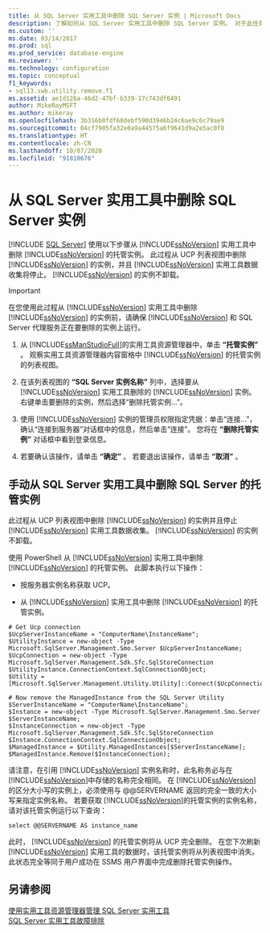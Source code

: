 ```yaml
---
title: 从 SQL Server 实用工具中删除 SQL Server 实例 | Microsoft Docs
description: 了解如何从 SQL Server 实用工具中删除 SQL Server 实例。 对于此任务，你可以运行 PowerShell 脚本，或使用 SQL Server Management Studio。
ms.custom: ''
ms.date: 03/14/2017
ms.prod: sql
ms.prod_service: database-engine
ms.reviewer: ''
ms.technology: configuration
ms.topic: conceptual
f1_keywords:
- sql13.swb.utility.remove.f1
ms.assetid: ae1d126a-46d2-47bf-b339-17c743df6491
author: MikeRayMSFT
ms.author: mikeray
ms.openlocfilehash: 3b316b0fdf68debf590d3946b24c6ae9c6c79ae9
ms.sourcegitcommit: 04cf7905fa32e0a9a44575a6f9641d9a2e5ac0f8
ms.translationtype: HT
ms.contentlocale: zh-CN
ms.lasthandoff: 10/07/2020
ms.locfileid: "91810676"
---
```

# <a name="remove-an-instance-of-sql-server-from-the-sql-server-utility"></a>从 SQL Server 实用工具中删除 SQL Server 实例
 [!INCLUDE [SQL Server](../../includes/applies-to-version/sqlserver.md)]
  使用以下步骤从 [!INCLUDE[ssNoVersion](../../includes/ssnoversion-md.md)] 实用工具中删除 [!INCLUDE[ssNoVersion](../../includes/ssnoversion-md.md)] 的托管实例。 此过程从 UCP 列表视图中删除 [!INCLUDE[ssNoVersion](../../includes/ssnoversion-md.md)] 的实例，并且 [!INCLUDE[ssNoVersion](../../includes/ssnoversion-md.md)] 实用工具数据收集将停止。 [!INCLUDE[ssNoVersion](../../includes/ssnoversion-md.md)] 的实例不卸载。  
  
> [!IMPORTANT]  
>  在您使用此过程从 [!INCLUDE[ssNoVersion](../../includes/ssnoversion-md.md)] 实用工具中删除 [!INCLUDE[ssNoVersion](../../includes/ssnoversion-md.md)] 的实例前，请确保 [!INCLUDE[ssNoVersion](../../includes/ssnoversion-md.md)] 和 SQL Server 代理服务正在要删除的实例上运行。  
  
1.  从 [!INCLUDE[ssManStudioFull](../../includes/ssmanstudiofull-md.md)]的实用工具资源管理器中，单击 **“托管实例”** 。 观察实用工具资源管理器内容窗格中 [!INCLUDE[ssNoVersion](../../includes/ssnoversion-md.md)] 的托管实例的列表视图。  
  
2.  在该列表视图的 **“SQL Server 实例名称”** 列中，选择要从 [!INCLUDE[ssNoVersion](../../includes/ssnoversion-md.md)] 实用工具删除的 [!INCLUDE[ssNoVersion](../../includes/ssnoversion-md.md)] 实例。 右键单击要删除的实例，然后选择“删除托管实例…”。  
  
3.  使用 [!INCLUDE[ssNoVersion](../../includes/ssnoversion-md.md)] 实例的管理员权限指定凭据：单击“连接...”，确认“连接到服务器”对话框中的信息，然后单击“连接”。   您将在 **“删除托管实例”** 对话框中看到登录信息。  
  
4.  若要确认该操作，请单击 **“确定”** 。 若要退出该操作，请单击 **“取消”** 。  

## <a name="manually-remove-a-managed-instance-of-sql-server-from-a-sql-server-utility"></a>手动从 SQL Server 实用工具中删除 SQL Server 的托管实例  
 此过程从 UCP 列表视图中删除 [!INCLUDE[ssNoVersion](../../includes/ssnoversion-md.md)] 的实例并且停止 [!INCLUDE[ssNoVersion](../../includes/ssnoversion-md.md)] 实用工具数据收集。 [!INCLUDE[ssNoVersion](../../includes/ssnoversion-md.md)] 的实例不卸载。  
  
 使用 PowerShell 从 [!INCLUDE[ssNoVersion](../../includes/ssnoversion-md.md)] 实用工具中删除 [!INCLUDE[ssNoVersion](../../includes/ssnoversion-md.md)] 的托管实例。 此脚本执行以下操作：  
  
-   按服务器实例名称获取 UCP。  
  
-   从 [!INCLUDE[ssNoVersion](../../includes/ssnoversion-md.md)] 实用工具中删除 [!INCLUDE[ssNoVersion](../../includes/ssnoversion-md.md)] 的托管实例。  
  
```  
# Get Ucp connection  
$UcpServerInstanceName = "ComputerName\InstanceName";  
$UtilityInstance = new-object -Type Microsoft.SqlServer.Management.Smo.Server $UcpServerInstanceName;  
$UcpConnection = new-object -Type Microsoft.SqlServer.Management.Sdk.Sfc.SqlStoreConnection $UtilityInstance.ConnectionContext.SqlConnectionObject;  
$Utility = [Microsoft.SqlServer.Management.Utility.Utility]::Connect($UcpConnection);  
  
# Now remove the ManagedInstance from the SQL Server Utility  
$ServerInstanceName = "ComputerName\InstanceName";  
$Instance = new-object -Type Microsoft.SqlServer.Management.Smo.Server $ServerInstanceName;  
$InstanceConnection = new-object -Type Microsoft.SqlServer.Management.Sdk.Sfc.SqlStoreConnection $Instance.ConnectionContext.SqlConnectionObject;  
$ManagedInstance = $Utility.ManagedInstances[$ServerInstanceName];  
$ManagedInstance.Remove($InstanceConnection);  
```  
  
 请注意，在引用 [!INCLUDE[ssNoVersion](../../includes/ssnoversion-md.md)] 实例名称时，此名称务必与在 [!INCLUDE[ssNoVersion](../../includes/ssnoversion-md.md)]中存储的名称完全相同。 在 [!INCLUDE[ssNoVersion](../../includes/ssnoversion-md.md)] 的区分大小写的实例上，必须使用与 @@SERVERNAME 返回的完全一致的大小写来指定实例名称。 若要获取 [!INCLUDE[ssNoVersion](../../includes/ssnoversion-md.md)]的托管实例的实例名称，请对该托管实例运行以下查询：  
  
```  
select @@SERVERNAME AS instance_name  
```  
  
 此时， [!INCLUDE[ssNoVersion](../../includes/ssnoversion-md.md)] 的托管实例将从 UCP 完全删除。 在您下次刷新 [!INCLUDE[ssNoVersion](../../includes/ssnoversion-md.md)] 实用工具的数据时，该托管实例将从列表视图中消失。 此状态完全等同于用户成功在 SSMS 用户界面中完成删除托管实例操作。  
  
## <a name="see-also"></a>另请参阅  
 [使用实用工具资源管理器管理 SQL Server 实用工具](../../relational-databases/manage/use-utility-explorer-to-manage-the-sql-server-utility.md)   
 [SQL Server 实用工具故障排除](/previous-versions/sql/sql-server-2016/ee210592(v=sql.130))  
  
